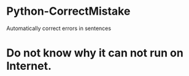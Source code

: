# Python-CorrectMistake
Automatically correct errors in sentences
# Do not know why it can not run on Internet.

